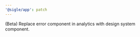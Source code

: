 ```yaml
---
'@sigle/app': patch
---
```


(Beta) Replace error component in analytics with design system component.

